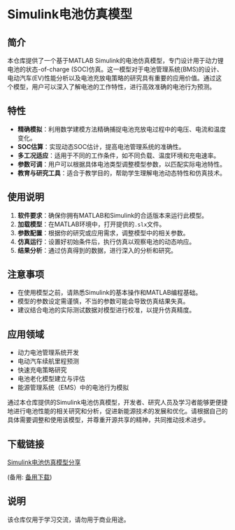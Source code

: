 # Simulink电池仿真模型

## 简介
本仓库提供了一个基于MATLAB Simulink的电池仿真模型，专门设计用于动力锂电池的状态-of-charge (SOC)仿真。这一模型对于电池管理系统(BMS)的设计、电动汽车(EV)性能分析以及电池充放电策略的研究具有重要的应用价值。通过这个模型，用户可以深入了解电池的工作特性，进行高效准确的电池行为预测。

## 特性
- **精确模拟**：利用数学建模方法精确捕捉电池充放电过程中的电压、电流和温度变化。
- **SOC估算**：实现动态SOC估计，提高电池管理系统的准确性。
- **多工况适应**：适用于不同的工作条件，如不同负载、温度环境和充电速率。
- **参数可调**：用户可以根据具体电池类型调整模型参数，以匹配实际电池特性。
- **教育与研究工具**：适合于教学目的，帮助学生理解电池动态特性和仿真技术。

## 使用说明
1. **软件要求**：确保你拥有MATLAB和Simulink的合适版本来运行此模型。
2. **加载模型**：在MATLAB环境中，打开提供的`.slx`文件。
3. **参数配置**：根据你的研究或应用需求，调整模型中的相关参数。
4. **仿真运行**：设置好初始条件后，执行仿真以观察电池的动态响应。
5. **结果分析**：通过仿真得到的数据，进行深入的分析和研究。

## 注意事项
- 在使用模型之前，请熟悉Simulink的基本操作和MATLAB编程基础。
- 模型的参数设定需谨慎，不当的参数可能会导致仿真结果失真。
- 建议结合电池的实际测试数据对模型进行校准，以提升仿真精度。

## 应用领域
- 动力电池管理系统开发
- 电动汽车续航里程预测
- 快速充电策略研究
- 电池老化模型建立与评估
- 能源管理系统（EMS）中的电池行为模拟

通过本仓库提供的Simulink电池仿真模型，开发者、研究人员及学习者能够更便捷地进行电池性能的相关研究和分析，促进新能源技术的发展和优化。请根据自己的具体需要调整和使用该模型，并尊重开源共享的精神，共同推动技术进步。

## 下载链接
[Simulink电池仿真模型分享](https://pan.quark.cn/s/de28f0579394) 

(备用: [备用下载](https://pan.baidu.com/s/12goKbwecGfKHHUKYrG3KUA?pwd=1234))

## 说明

该仓库仅用于学习交流，请勿用于商业用途。
